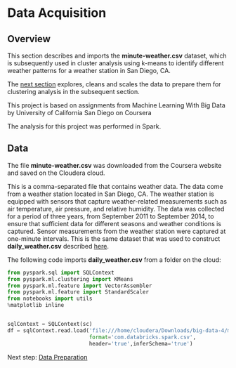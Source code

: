 # Data Acquisition

## Overview

This section describes and imports the **minute-weather.csv** dataset, which is subsequently used in cluster analysis using k-means to identify different weather patterns for a weather station in San Diego, CA.

The [next section](https://eagronin.github.io/weather-clustering-spark-prepare/) explores, cleans and scales the data to prepare them for clustering analysis in the subsequent section.

This project is based on assignments from Machine Learning With Big Data by University of California San Diego on Coursera

The analysis for this project was performed in Spark.

## Data

The file **minute-weather.csv** was downloaded from the Coursera website and saved on the Cloudera cloud.

This is a comma-separated file that contains weather data. The data come from a weather station located in San Diego, CA. The weather station is equipped with sensors that capture weather-related measurements such as air temperature, air pressure, and relative humidity. The data was collected for a period of three years, from September 2011 to September 2014, to ensure that sufficient data for different seasons and weather conditions is captured.  Sensor measurements from the weather station were captured at one-minute intervals.  This is the same dataset that was used to construct **daily_weather.csv** described [here](https://eagronin.github.io/weather-classification-spark-acquire/).

The following code imports **daily_weather.csv** from a folder on the cloud:

```python
from pyspark.sql import SQLContext
from pyspark.ml.clustering import KMeans
from pyspark.ml.feature import VectorAssembler
from pyspark.ml.feature import StandardScaler
from notebooks import utils
%matplotlib inline


sqlContext = SQLContext(sc)
df = sqlContext.read.load('file:///home/cloudera/Downloads/big-data-4/minute_weather.csv', 
                          format='com.databricks.spark.csv', 
                          header='true',inferSchema='true')
```                          

Next step: [Data Preparation](https://eagronin.github.io/weather-clustering-spark-prepare/)
